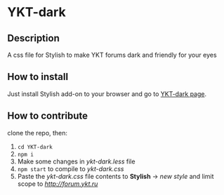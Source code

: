 # YKT-dark
## Description
A css file for Stylish to make YKT forums dark and friendly for your eyes
## How to install
Just install Stylish add-on to your browser and go to [YKT-dark page](https://userstyles.org/styles/136548 "YKT-dark on UserStyles.org").
## How to contribute
clone the repo, then:
1. `cd YKT-dark`
2. `npm i`
3. Make some changes in *ykt-dark.less* file
4. `npm start` to compile to *ykt-dark.css*
5. Paste the *ykt-dark.css* file contents to **Stylish** -> *new style* and limit scope to *http://forum.ykt.ru*